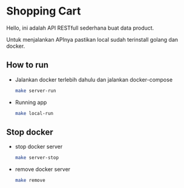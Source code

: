# Shopping Cart

Hello, ini adalah API RESTfull sederhana buat data product.

Untuk menjalankan APInya pastikan local sudah terinstall golang dan docker.

## How to run

-   Jalankan docker terlebih dahulu dan jalankan docker-compose
    ```bash
    make server-run
    ```
-   Running app
    ```bash
    make local-run
    ```

## Stop docker

-   stop docker server
    ```bash
    make server-stop
    ```
-   remove docker server
    ```bash
    make remove
    ```
